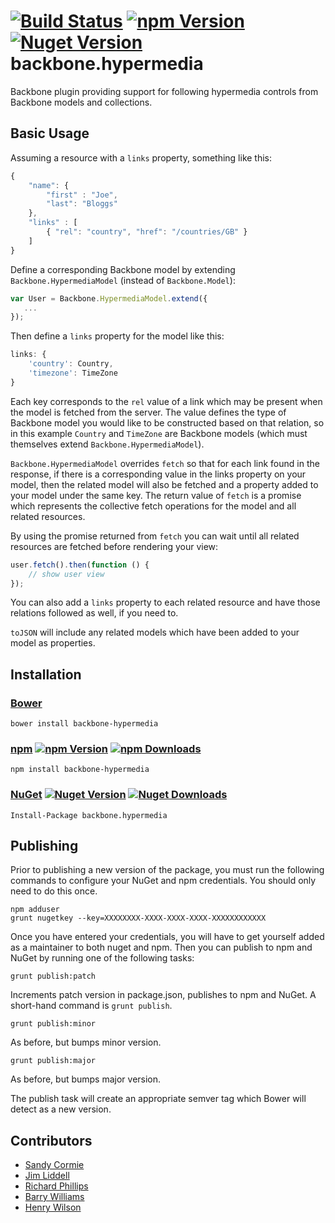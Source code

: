 [![Build Status](http://img.shields.io/travis/linn/backbone.hypermedia/master.svg?style=flat)](https://travis-ci.org/linn/backbone.hypermedia)
[![npm Version](http://img.shields.io/npm/v/backbone-hypermedia.svg?style=flat)](https://www.npmjs.org/package/backbone-hypermedia)
[![Nuget Version](http://img.shields.io/nuget/v/backbone.hypermedia.svg?style=flat)](https://www.nuget.org/packages/backbone.hypermedia/)
backbone.hypermedia
===================

Backbone plugin providing support for following hypermedia controls from Backbone models and collections.

## Basic Usage

Assuming a resource with a `links` property, something like this:

```javascript
{
	"name": {
		"first" : "Joe",
		"last": "Bloggs"
    },
    "links" : [
    	{ "rel": "country", "href": "/countries/GB" }
    ]
}
```

Define a corresponding Backbone model by extending `Backbone.HypermediaModel` (instead of `Backbone.Model`):

```javascript
var User = Backbone.HypermediaModel.extend({
   ...
});
```

Then define a `links` property for the model like this:

```javascript
links: {
	'country': Country,
	'timezone': TimeZone
}
```

Each key corresponds to the `rel` value of a link which may be present when the model is fetched from the server. The value defines the type of Backbone model you would like to be constructed based on that relation, so in this example `Country` and `TimeZone` are Backbone models (which must themselves extend `Backbone.HypermediaModel`).

`Backbone.HypermediaModel` overrides `fetch` so that for each link found in the response, if there is a corresponding value in the links property on your model, then the related model will also be fetched and a property added to your model under the same key. The return value of `fetch` is a promise which represents the collective fetch operations for the model and all related resources.

By using the promise returned from `fetch` you can wait until all related resources are fetched before rendering your view:

```javascript
user.fetch().then(function () {
	// show user view
});
```

You can also add a `links` property to each related resource and have those relations followed as well, if you need to.

`toJSON` will include any related models which have been added to your model as properties.

## Installation
### [Bower](http://bower.io/search/?q=backbone-hypermedia)
```
bower install backbone-hypermedia
```

### [npm](https://www.npmjs.org/package/backbone-hypermedia) [![npm Version](http://img.shields.io/npm/v/backbone-hypermedia.svg?style=flat)](https://www.npmjs.org/package/backbone-hypermedia) [![npm Downloads](http://img.shields.io/npm/dm/backbone-hypermedia.svg?style=flat)](https://www.npmjs.org/package/backbone-hypermedia)
```
npm install backbone-hypermedia
```

### [NuGet](https://www.nuget.org/packages/backbone.hypermedia/) [![Nuget Version](http://img.shields.io/nuget/v/backbone.hypermedia.svg?style=flat)](https://www.nuget.org/packages/backbone.hypermedia/) [![Nuget Downloads](http://img.shields.io/nuget/dt/backbone.hypermedia.svg?style=flat)](https://www.nuget.org/packages/backbone.hypermedia/)

```
Install-Package backbone.hypermedia
```

## Publishing
Prior to publishing a new version of the package, you must run the following commands to configure your NuGet and npm credentials. You should only need to do this once.
```
npm adduser
grunt nugetkey --key=XXXXXXXX-XXXX-XXXX-XXXX-XXXXXXXXXXXX
```
Once you have entered your credentials, you will have to get yourself added as a maintainer to both nuget and npm. Then you can publish to npm and NuGet by running one of the following tasks:
 ```
grunt publish:patch
```
Increments patch version in package.json, publishes to npm and NuGet. A short-hand command is `grunt publish`.
```
grunt publish:minor
```
As before, but bumps minor version.
```
grunt publish:major
```
As before, but bumps major version.

The publish task will create an appropriate semver tag which Bower will detect as a new version.

## Contributors
 - [Sandy Cormie](https://github.com/mr-sandy)
 - [Jim Liddell](https://github.com/liddellj)
 - [Richard Phillips](https://github.com/richardiphillips)
 - [Barry Williams](https://github.com/bazwilliams)
 - [Henry Wilson](https://twitter.com/henryfcwilson)
